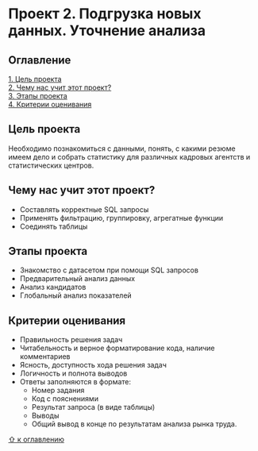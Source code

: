 # Проект 2. Подгрузка новых данных. Уточнение анализа

## Оглавление  
[1. Цель проекта](#цель-проекта)  
[2. Чему нас учит этот проект?](#чему-нас-учит-этот-проект)  
[3. Этапы проекта](#этапы-проекта)  
[4. Критерии оценивания](#критерии-оценивания)  


## Цель проекта  
Необходимо познакомиться с данными, понять, с какими резюме имеем дело и собрать статистику для различных кадровых агентств и статистических центров.

## Чему нас учит этот проект?
* Составлять корректные SQL запросы
* Применять фильтрацию, группировку, агрегатные функции
* Соединять таблицы

## Этапы проекта  
* Знакомство с датасетом при помощи SQL запросов
* Предварительный анализ данных
* Анализ кандидатов
* Глобальный анализ показателей

## Критерии оценивания
* Правильность решения задач
* Читабельность и верное форматирование кода, наличие комментариев
* Ясность, доступность хода решения задач
* Логичность и полнота выводов
* Ответы заполняются в формате:
    * Номер задания
    * Код с пояснениями
    * Результат запроса (в виде таблицы)
    * Выводы
    * Общий вывод в конце по результатам анализа рынка труда.


[&#8679; к оглавлению](#оглавление)